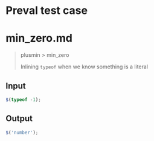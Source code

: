# Preval test case

# min_zero.md

> plusmin > min_zero
>
> Inlining `typeof` when we know something is a literal

## Input

`````js filename=intro
$(typeof -1);
`````

## Output

`````js filename=intro
$('number');
`````
